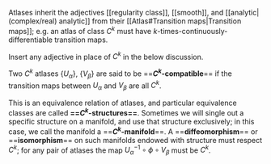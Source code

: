 Atlases inherit the adjectives [[regularity class]], [[smooth]], and [[analytic|(complex/real) analytic]] from their [[Atlas#Transition maps|Transition maps]]; e.g. an atlas of class $C^k$ must have $k$-times-continuously-differentiable transition maps.

Insert any adjective in place of $C^k$ in the below discussion.

Two $C^k$ atlases $\{U_\alpha\}$, $\{V_\beta\}$ are said to be ==**$C^k$-compatible**== if the transition maps between $U_\alpha$ and $V_\beta$ are all $C^k$. 

This is an equivalence relation of atlases, and particular equivalence classes are called **==$C^k$-structures==**. Sometimes we will single out a specific structure on a manifold, and use that structure exclusively; in this case, we call the manifold a ==**$C^k$-manifold**==. A ==**diffeomorphism**== or ==**isomorphism**== on such manifolds endowed with structure must respect $C^k$; for any pair of atlases the map $U_\alpha^{-1}\circ \phi \circ V_{\beta}$ must be $C^k$.